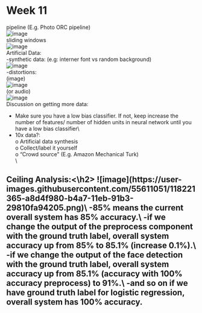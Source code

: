 # Week 11
pipeline (E.g. Photo ORC pipeline)\
![image](https://user-images.githubusercontent.com/55611051/118221093-2e0bde80-b4a7-11eb-8454-1af6ce96536e.png)\
sliding windows\
![image](https://user-images.githubusercontent.com/55611051/118221113-37954680-b4a7-11eb-93ca-eae368d282fe.png)\
Artificial Data:\
-synthetic data: (e.g: interner font vs random background)\
![image](https://user-images.githubusercontent.com/55611051/118221141-41b74500-b4a7-11eb-9ca7-99f1f0e8df8f.png)\
-distortions:\
(image)\
![image](https://user-images.githubusercontent.com/55611051/118221167-4aa81680-b4a7-11eb-8506-e1860d9f86f3.png)\
(or audio)\
![image](https://user-images.githubusercontent.com/55611051/118221184-4f6cca80-b4a7-11eb-9d3e-7d6894240194.png)\
Discussion on getting more data:
-	Make sure you have a low bias classifier. If not, keep increase the number of features/ number of hidden units in neural network until you have a low bias classifier\
-	10x data?:\
o	Artificial data synthesis\
o	Collect/label it yourself\
o	“Crowd source” (E.g. Amazon Mechanical Turk)\
\
<h2>Ceiling Analysis:<\h2>
![image](https://user-images.githubusercontent.com/55611051/118221365-a8d4f980-b4a7-11eb-91b3-29810fa94205.png)\
-85% means the current overall system has 85% accuracy.\
-if we change the output of the preprocess component with the ground truth label, overall system accuracy up from 85% to 85.1% (increase 0.1%).\
-if we change the output of the face detection with the ground truth label, overall system accuracy up from 85.1% (accuracy with 100% accuracy preprocess) to 91%.\
-and so on if we have ground truth label for logistic regression, overall system has 100% accuracy.

